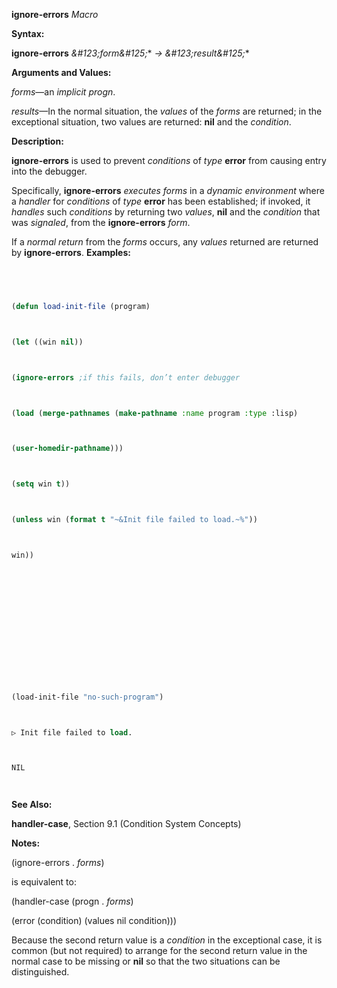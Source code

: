**ignore-errors** *Macro* 



**Syntax:** 



**ignore-errors** *\&#123;form\&#125;*\* *→ \&#123;result\&#125;*\* 



**Arguments and Values:** 



*forms*—an *implicit progn*. 



*results*—In the normal situation, the *values* of the *forms* are returned; in the exceptional situation, two values are returned: **nil** and the *condition*. 



**Description:** 



**ignore-errors** is used to prevent *conditions* of *type* **error** from causing entry into the debugger. 



Specifically, **ignore-errors** *executes forms* in a *dynamic environment* where a *handler* for *conditions* of *type* **error** has been established; if invoked, it *handles* such *conditions* by returning two *values*, **nil** and the *condition* that was *signaled*, from the **ignore-errors** *form*. 



If a *normal return* from the *forms* occurs, any *values* returned are returned by **ignore-errors**. **Examples:**
```lisp
 



(defun load-init-file (program) 



(let ((win nil)) 



(ignore-errors ;if this fails, don’t enter debugger 



(load (merge-pathnames (make-pathname :name program :type :lisp) 



(user-homedir-pathname))) 



(setq win t)) 



(unless win (format t "~&Init file failed to load.~%")) 



win)) 







 



 



(load-init-file "no-such-program") 



▷ Init file failed to load. 



NIL 




```
**See Also:** 



**handler-case**, Section 9.1 (Condition System Concepts) 



**Notes:** 



(ignore-errors . *forms*) 



is equivalent to: 



(handler-case (progn . *forms*) 



(error (condition) (values nil condition))) 



Because the second return value is a *condition* in the exceptional case, it is common (but not required) to arrange for the second return value in the normal case to be missing or **nil** so that the two situations can be distinguished. 



